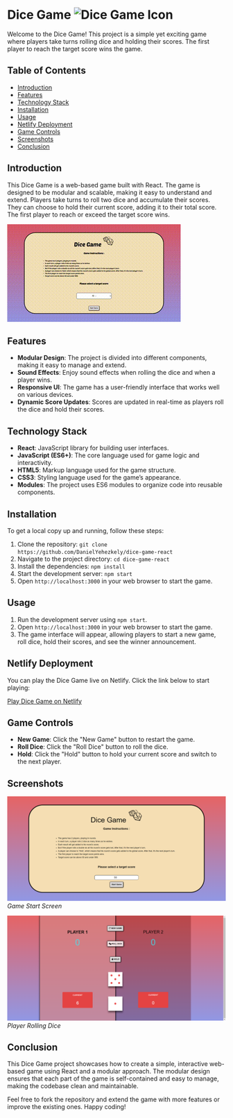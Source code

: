 # Dice Game <img src="./public/assets/icons/favicon.ico" alt="Dice Game Icon" width="40" height="40">

Welcome to the Dice Game! This project is a simple yet exciting game where players take turns rolling dice and holding their scores. The first player to reach the target score wins the game.

## Table of Contents
- [Introduction](#introduction)
- [Features](#features)
- [Technology Stack](#technology-stack)
- [Installation](#installation)
- [Usage](#usage)
- [Netlify Deployment](#netlify-deployment)
- [Game Controls](#game-controls)
- [Screenshots](#screenshots)
- [Conclusion](#conclusion)

## Introduction

This Dice Game is a web-based game built with React. The game is designed to be modular and scalable, making it easy to understand and extend. Players take turns to roll two dice and accumulate their scores. They can choose to hold their current score, adding it to their total score. The first player to reach or exceed the target score wins.

![Gameplay GIF](./public/assets/videos/gameplay.gif)

## Features

- **Modular Design**: The project is divided into different components, making it easy to manage and extend.
- **Sound Effects**: Enjoy sound effects when rolling the dice and when a player wins.
- **Responsive UI**: The game has a user-friendly interface that works well on various devices.
- **Dynamic Score Updates**: Scores are updated in real-time as players roll the dice and hold their scores.

## Technology Stack

- **React**: JavaScript library for building user interfaces.
- **JavaScript (ES6+)**: The core language used for game logic and interactivity.
- **HTML5**: Markup language used for the game structure.
- **CSS3**: Styling language used for the game’s appearance.
- **Modules**: The project uses ES6 modules to organize code into reusable components.

## Installation

To get a local copy up and running, follow these steps:

1. Clone the repository:
   `git clone https://github.com/DanielYehezkely/dice-game-react`
2. Navigate to the project directory:
   `cd dice-game-react`
3. Install the dependencies:
   `npm install`
4. Start the development server:
   `npm start`
5. Open `http://localhost:3000` in your web browser to start the game.

## Usage

1. Run the development server using `npm start`.
2. Open `http://localhost:3000` in your web browser to start the game.
3. The game interface will appear, allowing players to start a new game, roll dice, hold their scores, and see the winner announcement.

## Netlify Deployment

You can play the Dice Game live on Netlify. Click the link below to start playing:

[Play Dice Game on Netlify](https://dyz-dice-game-react.netlify.app/)

## Game Controls

- **New Game**: Click the "New Game" button to restart the game.
- **Roll Dice**: Click the "Roll Dice" button to roll the dice.
- **Hold**: Click the "Hold" button to hold your current score and switch to the next player.

## Screenshots

![Game Start](./public/assets/images/game-start-pic.png)
*Game Start Screen*

![Rolling Dice](./public/assets/images/roll-dice-pic.png)
*Player Rolling Dice*


## Conclusion

This Dice Game project showcases how to create a simple, interactive web-based game using React and a modular approach. The modular design ensures that each part of the game is self-contained and easy to manage, making the codebase clean and maintainable.

Feel free to fork the repository and extend the game with more features or improve the existing ones. Happy coding!
